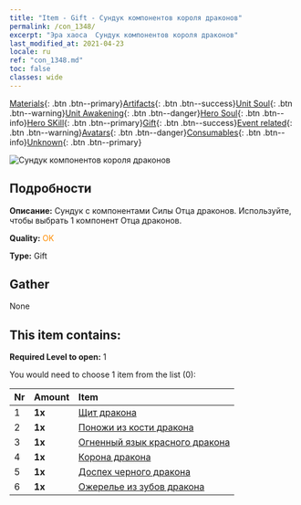 ```yaml
---
title: "Item - Gift - Сундук компонентов короля драконов"
permalink: /con_1348/
excerpt: "Эра хаоса  Сундук компонентов короля драконов"
last_modified_at: 2021-04-23
locale: ru
ref: "con_1348.md"
toc: false
classes: wide
---
```

 [Materials](/ItemsRU/){: .btn .btn--primary}[Artifacts](/ItemsRU/Artifacts/){: .btn .btn--success}[Unit Soul](/ItemsRU/UnitSoul/){: .btn .btn--warning}[Unit Awakening](/ItemsRU/UnitAwakening/){: .btn .btn--danger}[Hero Soul](/ItemsRU/HeroSoul/){: .btn .btn--info}[Hero SKill](/ItemsRU/HeroSkill/){: .btn .btn--primary}[Gift](/ItemsRU/Gift/){: .btn .btn--success}[Event related](/ItemsRU/Events/){: .btn .btn--warning}[Avatars](/ItemsRU/Avatars/){: .btn .btn--danger}[Consumables](/ItemsRU/Consumables/){: .btn .btn--info}[Unknown](/ItemsRU/Unknown/){: .btn .btn--primary}

 ![Сундук компонентов короля драконов](/images/t/i_906025.png)

## Подробности
 **Описание:** Сундук с компонентами Силы Отца драконов. Используйте, чтобы выбрать 1 компонент Отца драконов.

 **Quality:** <span style="color: #FF8C00">OK</span>

 **Type:** Gift

## Gather

  None

## This item contains:

 **Required Level to open:** 1

 You would need to choose 1 item from the list (0):

  | Nr | Amount |     Item    |
  |:---|:-------|:------------|
  | 1 |  **1x** | [Щит дракона](/ItemsRU/art_144/) |  | 
  | 2 |  **1x** | [Поножи из кости дракона](/ItemsRU/art_145/) |  | 
  | 3 |  **1x** | [Огненный язык красного дракона](/ItemsRU/art_146/) |  | 
  | 4 |  **1x** | [Корона дракона](/ItemsRU/art_147/) |  | 
  | 5 |  **1x** | [Доспех черного дракона](/ItemsRU/art_148/) |  | 
  | 6 |  **1x** | [Ожерелье из зубов дракона](/ItemsRU/art_149/) |  | 
